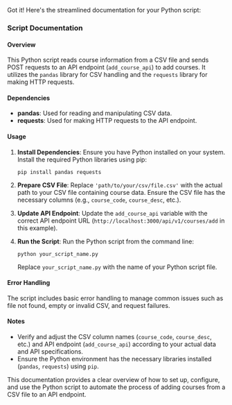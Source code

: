 Got it! Here's the streamlined documentation for your Python script:

### Script Documentation

#### Overview

This Python script reads course information from a CSV file and sends POST requests to an API endpoint (`add_course_api`) to add courses. It utilizes the `pandas` library for CSV handling and the `requests` library for making HTTP requests.

#### Dependencies

- **pandas**: Used for reading and manipulating CSV data.
- **requests**: Used for making HTTP requests to the API endpoint.

#### Usage

1. **Install Dependencies**:
   Ensure you have Python installed on your system. Install the required Python libraries using pip:
   ```
   pip install pandas requests
   ```

2. **Prepare CSV File**:
   Replace `'path/to/your/csv/file.csv'` with the actual path to your CSV file containing course data. Ensure the CSV file has the necessary columns (e.g., `course_code`, `course_desc`, etc.).

3. **Update API Endpoint**:
   Update the `add_course_api` variable with the correct API endpoint URL (`http://localhost:3000/api/v1/courses/add` in this example).

4. **Run the Script**:
   Run the Python script from the command line:
   ```
   python your_script_name.py
   ```
   Replace `your_script_name.py` with the name of your Python script file.

#### Error Handling

The script includes basic error handling to manage common issues such as file not found, empty or invalid CSV, and request failures.

#### Notes

- Verify and adjust the CSV column names (`course_code`, `course_desc`, etc.) and API endpoint (`add_course_api`) according to your actual data and API specifications.
- Ensure the Python environment has the necessary libraries installed (`pandas`, `requests`) using `pip`.

This documentation provides a clear overview of how to set up, configure, and use the Python script to automate the process of adding courses from a CSV file to an API endpoint.
